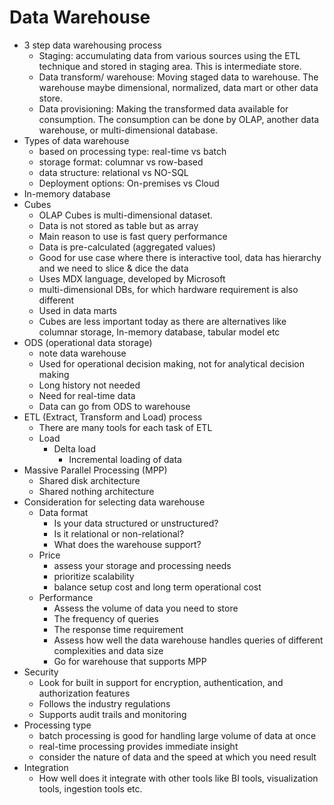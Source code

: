 # Data Warehouse

- 3 step data warehousing process
  - Staging: accumulating data from various sources using the ETL technique and stored in staging area. This is intermediate store.
  - Data transform/ warehouse: Moving staged data to warehouse. The warehouse maybe dimensional, normalized, data mart or other data store.
  - Data provisioning: Making the transformed data available for consumption. The consumption can be done by OLAP, another data warehouse, or multi-dimensional database.
- Types of data warehouse
  - based on processing type: real-time vs batch
  - storage format: columnar vs row-based
  - data structure: relational vs NO-SQL
  - Deployment options: On-premises vs Cloud
- In-memory database
- Cubes
  - OLAP Cubes is multi-dimensional dataset.
  - Data is not stored as table but as array
  - Main reason to use is fast query performance
  - Data is pre-calculated (aggregated values)
  - Good for use case where there is interactive tool, data has hierarchy and we need to slice & dice the data
  - Uses MDX language, developed by Microsoft
  - multi-dimensional DBs, for which hardware requirement is also different
  - Used in data marts
  - Cubes are less important today as there are alternatives like columnar storage, In-memory database, tabular model etc
- ODS (operational data storage)
  - note data warehouse
  - Used for operational decision making, not for analytical decision making
  - Long history not needed
  - Need for real-time data
  - Data can go from ODS to warehouse
- ETL (Extract, Transform and Load) process
  - There are many tools for each task of ETL
  - Load
    - Delta load
      - Incremental loading of data
- Massive Parallel Processing (MPP)
  - Shared disk architecture
  - Shared nothing architecture
- Consideration for selecting data warehouse
  - Data format
    - Is your data structured or unstructured?
    - Is it relational or non-relational?
    - What does the warehouse support?
  - Price
    - assess your storage and processing needs
    - prioritize scalability
    - balance setup cost and long term operational cost
  - Performance
    - Assess the volume of data you need to store
    - The frequency of queries
    - The response time requirement
    - Assess how well the data warehouse handles queries of different complexities and data size
    - Go for warehouse that supports MPP
- Security
  - Look for built in support for encryption, authentication, and authorization features
  - Follows the industry regulations
  - Supports audit trails and monitoring
- Processing type
  - batch processing is good for handling large volume of data at once
  - real-time processing provides immediate insight
  - consider the nature of data and the speed at which you need result
- Integration
  - How well does it integrate with other tools like BI tools, visualization tools, ingestion tools etc.
